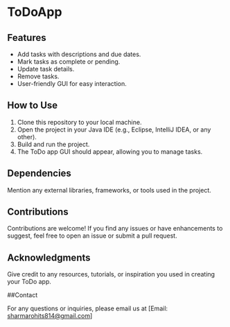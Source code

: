 # ToDoApp

## Features

- Add tasks with descriptions and due dates.
- Mark tasks as complete or pending.
- Update task details.
- Remove tasks.
- User-friendly GUI for easy interaction.

## How to Use

1. Clone this repository to your local machine.
2. Open the project in your Java IDE (e.g., Eclipse, IntelliJ IDEA, or any other).
3. Build and run the project.
4. The ToDo app GUI should appear, allowing you to manage tasks.

## Dependencies

Mention any external libraries, frameworks, or tools used in the project.

## Contributions

Contributions are welcome! If you find any issues or have enhancements to suggest, feel free to open an issue or submit a pull request.

## Acknowledgments

Give credit to any resources, tutorials, or inspiration you used in creating your ToDo app.

##Contact

For any questions or inquiries, please email us at [Email: sharmarohits814@gmail.com]
